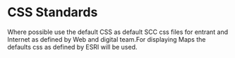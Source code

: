 # CSS Standards

Where possible use the default CSS as default SCC css files for entrant and Internet as defined by Web and digital team.For displaying Maps the defaults css as defined by ESRI will be used.
